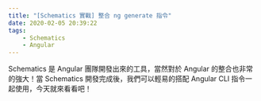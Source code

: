 ```yaml
---
title: "[Schematics 實戰] 整合 ng generate 指令"
date: 2020-02-05 20:39:22
tags:
	- Schematics
	- Angular
---
```


Schematics 是 Angular 團隊開發出來的工具，當然對於 Angular 的整合也非常的強大！當 Schematics 開發完成後，我們可以輕易的搭配 Angular CLI 指令一起使用，今天就來看看吧！

<!-- more -->

#

